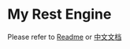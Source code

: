 # My Rest Engine

Please refer to [Readme](https://github.com/xiaoyexu/myrestengine/blob/master/README-EN.md) or [中文文档](https://github.com/xiaoyexu/myrestengine/blob/master/README-CN.md)